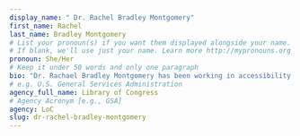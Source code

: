 ```yaml
---
display_name: " Dr. Rachel Bradley Montgomery"
first_name: Rachel
last_name: Bradley Montgomery
# List your pronoun(s) if you want them displayed alongside your name.
# If blank, we'll use just your name. Learn more http://mypronouns.org
pronoun: She/Her
# Keep it under 50 words and only one paragraph
bio: "Dr. Rachael Bradley Montgomery has been working in accessibility and usability for more than 20 years. She currently serves in the following five roles: Digital accessibility specialist at the Library of Congress, Co-chair of the W3C Accessibility Guidelines Working Group; Executive director of Accessible Community, Adjunct lecturer at University of Maryland’s College of Information Studies (iSchool), and Affiliate faculty with the Trace Center."
# e.g. U.S. General Services Administration
agency_full_name: Library of Congress
# Agency Acronym [e.g., GSA]
agency: LoC
slug: dr-rachel-bradley-montgomery
---
```

